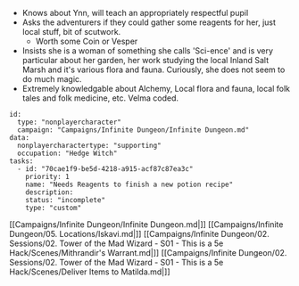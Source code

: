 - Knows about Ynn, will teach an appropriately respectful pupil
- Asks the adventurers if they could gather some reagents for her, just local stuff, bit of scutwork.
	- Worth some Coin or Vesper
- Insists she is a woman of something she calls 'Sci-ence' and is very particular about her garden, her work studying the local Inland Salt Marsh and it's various flora and fauna. Curiously, she does not seem to do much magic.
- Extremely knowledgable about Alchemy, Local flora and fauna, local folk tales and folk medicine, etc. Velma coded.


```RpgManager4
id: 
  type: "nonplayercharacter"
  campaign: "Campaigns/Infinite Dungeon/Infinite Dungeon.md"
data: 
  nonplayercharactertype: "supporting"
  occupation: "Hedge Witch"
tasks: 
  - id: "70cae1f9-be5d-4218-a915-acf87c87ea3c"
    priority: 1
    name: "Needs Reagents to finish a new potion recipe"
    description: 
    status: "incomplete"
    type: "custom"
```


[[Campaigns/Infinite Dungeon/Infinite Dungeon.md|]]
[[Campaigns/Infinite Dungeon/05. Locations/Iskavi.md|]]
[[Campaigns/Infinite Dungeon/02. Sessions/02. Tower of the Mad Wizard - S01 - This is a 5e Hack/Scenes/Mithrandir's Warrant.md|]]
[[Campaigns/Infinite Dungeon/02. Sessions/02. Tower of the Mad Wizard - S01 - This is a 5e Hack/Scenes/Deliver Items to Matilda.md|]]